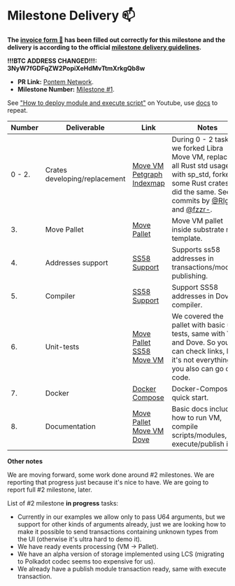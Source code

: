 # Milestone Delivery :mailbox:

**The [invoice form :pencil:](https://forms.gle/8Wx7nxtq8fKrsuEz8) has been filled out correctly for this milestone and the delivery is according to the official [milestone delivery guidelines](https://github.com/w3f/General-Grants-Program/blob/master/grants/milestone-deliverables-guidelines.md).**

**!!!BTC ADDRESS CHANGED!!!: 3NyW7fGDFqZW2PopiXeHdMvTtmXrkgQb8w**

- **PR Link:** [Pontem Network](https://github.com/w3f/Open-Grants-Program/pull/138).
- **Milestone Number:** [Milestone #1](https://github.com/w3f/Open-Grants-Program/blob/master/applications/pontem.md#milestone-1---pre-alpha-version-of-move-pallet).

See ["How to deploy module and execute script"](https://youtu.be/IJLEbk4Sx7Y) on Youtube, use [docs](https://github.com/dfinance/sp-move/blob/master/README.md) to repeat.

| Number | Deliverable                   | Link                                                                                                                                                                                                                                                             | Notes                                                                                                                                                                                                                       |
| ------ | ----------------------------- | ---------------------------------------------------------------------------------------------------------------------------------------------------------------------------------------------------------------------------------------------------------------- | --------------------------------------------------------------------------------------------------------------------------------------------------------------------------------------------------------------------------- |
| 0 - 2. | Crates developing/replacement | [Move VM](https://github.com/dfinance/sp-move-vm/commits/master) [Petgraph](https://github.com/dfinance/petgraph/commits/master) [Indexmap](https://github.com/RIg410/indexmap/commits/master)                                                                   | During 0 - 2 tasks we forked Libra Move VM, replaced all Rust std usages with sp_std, forked some Rust crates and did the same. See commits by [@RIg410](https://github.com/RIg410) and [@fzzr-](https://github.com/fzzr-). |
| 3.     | Move Pallet                   | [Move Pallet](https://github.com/dfinance/sp-move)                                                                                                                                                                                                               | Move VM pallet inside substrate node template.                                                                                                                                                                              |
| 4.     | Addresses support             | [SS58 Support](https://github.com/dfinance/sp-move/commit/45a2cfb4d33db5f4a5792b43de313b313d3ec3ca#diff-ca0cca5ccd74d8e068826c35fd076cac894c357c184a1cd8177a966e9d3be207)                                                                                        | Supports ss58 addresses in transactions/modules publishing.                                                                                                                                                                 |
| 5.     | Compiler                      | [SS58 Support](https://github.com/dfinance/move-tools/commits/master)                                                                                                                                                                                            | Support SS58 addresses in Dove compiler.                                                                                                                                                                                    |
| 6.     | Unit-tests                    | [Move Pallet](https://github.com/dfinance/sp-move/tree/master/pallets/sp-mvm/tests) [SS58](https://github.com/dfinance/move-tools/blob/55c742795d7b3f240817712c2d66de17db1f5b3a/lang/src/compiler/ss58.rs#L65) [Move VM](https://github.com/dfinance/sp-move-vm) | We covered the pallet with basic unit tests, same with VM and Dove. So you can check links, but it's not everything, you also can go over code.                                                                             |
| 7.     | Docker                        | [Docker Compose](https://github.com/dfinance/sp-move/pull/4/commits/663335a17badeb589a4dd54b3dde93255555d1e3)                                                                                                                                                    | Docker-Compose for quick start.                                                                                                                                                                                             |
| 8.     | Documentation                 | [Move Pallet](https://github.com/dfinance/sp-move/blob/master/README.md) [Move VM](https://github.com/dfinance/sp-move-vm/blob/master/README.md) [Dove](https://github.com/dfinance/move-tools/blob/master/README.md#dove)                                       | Basic docs include: how to run VM, compile scripts/modules, execute/publish it.                                                                                                                                             |

**Other notes**

We are moving forward, some work done around #2 milestones. We are reporting that progress just because it's nice to have. We are going to report full #2 milestone, later.

List of #2 milestone **in progress** tasks:

- Currently in our examples we allow only to pass U64 arguments, but we support for other kinds of arguments already, just we are looking how to make it possible to send transactions containing unknown types from the UI (otherwise it's ultra hard to demo it).
- We have ready events processing (VM -> Pallet).
- We have an alpha version of storage implemented using LCS (migrating to Polkadot codec seems too expensive for us).
- We already have a publish module transaction ready, same with execute transaction.
